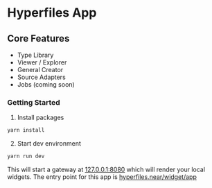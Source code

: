 # Hyperfiles App

## Core Features

- Type Library
- Viewer / Explorer
- General Creator
- Source Adapters
- Jobs (coming soon)

### Getting Started

1. Install packages

```cmd
yarn install
```

2. Start dev environment

```cmd
yarn run dev
```

This will start a gateway at [127.0.0.1:8080](http://127.0.0.1:8080) which will render your local widgets. The entry point for this app is [hyperfiles.near/widget/app](http://127.0.0.1:8080/hyperfiles.near/widget/app)
